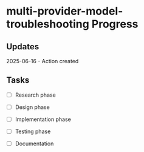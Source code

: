 # multi-provider-model-troubleshooting Progress

## Updates

2025-06-16 - Action created

## Tasks

- [ ] Research phase
- [ ] Design phase
- [ ] Implementation phase
- [ ] Testing phase
- [ ] Documentation

